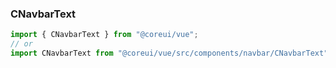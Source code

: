 ### CNavbarText

```jsx
import { CNavbarText } from "@coreui/vue";
// or
import CNavbarText from "@coreui/vue/src/components/navbar/CNavbarText";
```
